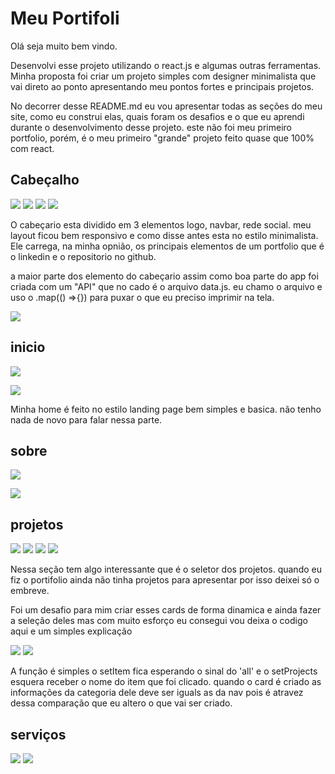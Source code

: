 # Meu Portifoli
Olá seja muito bem vindo.

Desenvolvi esse projeto utilizando o react.js e algumas outras ferramentas. Minha proposta foi criar um projeto simples com designer minimalista que vai direto ao ponto apresentando meu pontos fortes e principais projetos.

No decorrer desse README.md eu vou apresentar todas as seções do meu site, como eu construi elas, quais foram os desafios e o que eu aprendi durante o desenvolvimento desse projeto. este não foi meu primeiro portfolio, porém, é o meu primeiro "grande" projeto feito quase que 100% com react.

## Cabeçalho

![](./readme/cabecalho/cabecalho.png)
![](./readme/cabecalho/cabecalho_sobre.png)
![](./readme/cabecalho/cabecalho_mobile.png)
![](./readme/cabecalho/cabecalho_mobile_humburgue.png)

O cabeçario esta dividido em 3 elementos logo, navbar, rede social. meu layout ficou bem responsivo e como disse antes esta no estilo minimalista. Ele carrega, na minha opnião, os principais elementos de um portfolio que é o linkedin e o repositorio no github.

a maior parte dos elemento do cabeçario assim como boa parte do app foi criada com um "API" que no cado é o arquivo data.js. eu chamo o arquivo e uso o .map(() =>{}) para puxar o que eu preciso imprimir na tela. 

![](./readme/cabecalho/socials.png)


## inicio 

![](./readme/inicio/inicio.png)

![](./readme/inicio/inicio_mobile.png)

Minha home é feito no estilo landing page bem simples e basica. não tenho nada de novo para falar nessa parte.

## sobre

![](./readme/sobre/sobre.png)

![](./readme/sobre/sobre_mobile.png)

## projetos

![](./readme/projetos/projetos.png)
![](./readme/projetos/projetos_mobile.png)
![](./readme/projetos/projetos_mobile_card.png)
![](./readme/projetos/projetos_mobile_seletor.png)

Nessa seção tem algo interessante que é o seletor dos projetos. quando eu fiz o portifolio ainda não tinha projetos para apresentar por isso deixei só o embreve. 

Foi um desafio para mim criar esses cards de forma dinamica e ainda fazer a seleção deles mas com muito esforço eu consegui vou deixa o codigo aqui e um simples explicação


![](./readme/projetos/projeto_function.png)
![](./readme/projetos/projeto_data.png)


A função é simples o setItem fica esperando o sinal do 'all' e o setProjects esquera receber o nome do item que foi clicado. quando o card é criado as informações da categoria dele deve ser iguals as da nav pois é atravez dessa comparação que eu altero o que vai ser criado. 

## serviços 

![](./readme/servicos/servicos.png)
![](./readme/servicos/servicos_mobile.png)
